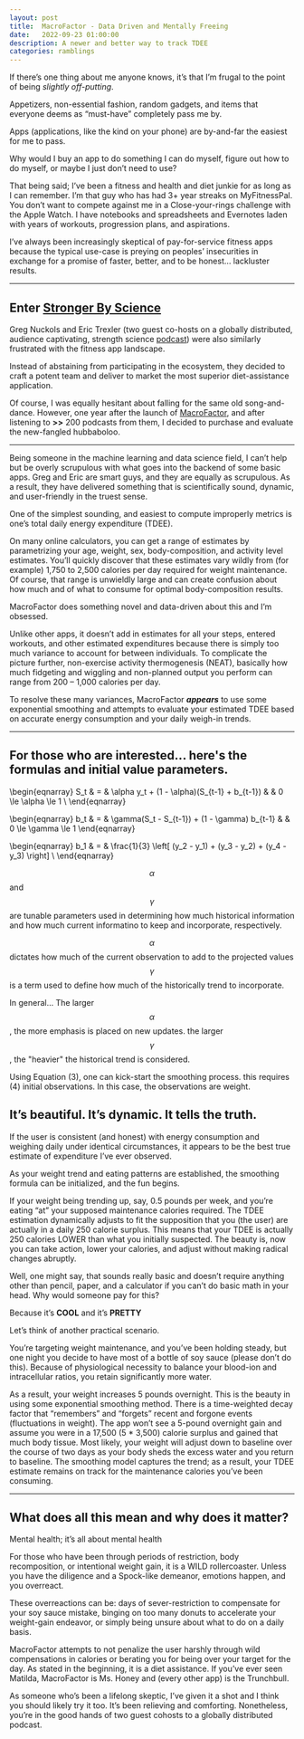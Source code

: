 ```yaml
---
layout: post
title:  MacroFactor - Data Driven and Mentally Freeing
date:   2022-09-23 01:00:00
description: A newer and better way to track TDEE
categories: ramblings
---
```


If there’s one thing about me anyone knows, it’s that I’m frugal to the point of being __slightly_ off-putting_.

Appetizers, non-essential fashion, random gadgets, and items that everyone deems as “must-have” completely pass me by.

Apps (applications, like the kind on your phone) are by-and-far the easiest for me to pass. 

Why would I buy an app to do something I can do myself, figure out how to do myself, or maybe I just don’t need to use?

That being said; I’ve been a fitness and health and diet junkie for as long as I can remember.
I’m that guy who has had 3+ year streaks on MyFitnessPal. You don’t want to compete against me in a Close-your-rings challenge with the Apple Watch. I have notebooks and spreadsheets and Evernotes laden with years of workouts, progression plans, and aspirations.

I’ve always been increasingly skeptical of pay-for-service fitness apps because the typical use-case is preying on peoples’ insecurities in exchange for a promise of faster, better, and to be honest… lackluster results.

---
Enter [Stronger By Science](https://www.strongerbyscience.com/)
-

Greg Nuckols and Eric Trexler (two guest co-hosts on a globally distributed, audience captivating, strength science [podcast](https://www.strongerbyscience.com/podcast/)) were also similarly frustrated with the fitness app landscape. 

Instead of abstaining from participating in the ecosystem, they decided to craft a potent team and deliver to market the most superior diet-assistance application.

Of course, I was equally hesitant about falling for the same old song-and-dance. However, one year after the launch of [MacroFactor](https://www.strongerbyscience.com/macrofactor/), and after listening to **>>** 200 podcasts from them, I decided to purchase and evaluate the new-fangled hubbaboloo.

---

Being someone in the machine learning and data science field, I can’t help but be overly scrupulous with what goes into the backend of some basic apps. Greg and Eric are smart guys, and they are equally as scrupulous. As a result, they have delivered something that is scientifically sound, dynamic, and user-friendly in the truest sense. 

One of the simplest sounding, and easiest to compute improperly metrics is one’s total daily energy expenditure (TDEE). 

On many online calculators, you can get a range of estimates by parametrizing your age, weight, sex, body-composition, and activity level estimates. You’ll quickly discover that these estimates vary wildly from (for example) 1,750 to 2,500 calories per day required for weight maintenance. Of course, that range is unwieldly large and can create confusion about how much and of what to consume for optimal body-composition results.

MacroFactor does something novel and data-driven about this and I’m obsessed.

Unlike other apps, it doesn’t add in estimates for all your steps, entered workouts, and other estimated expenditures because there is simply too much variance to account for between individuals. To complicate the picture further, non-exercise activity thermogenesis (NEAT), basically how much fidgeting and wiggling and non-planned output you perform can range from 200 – 1,000 calories per day.

To resolve these many variances, MacroFactor **_appears_** to use some exponential smoothing and attempts to evaluate your estimated TDEE based on accurate energy consumption and your daily weigh-in trends.

---
For those who are interested... here's the formulas and initial value parameters.
-


\begin{eqnarray}
S_t & = & \alpha y_t + (1 - \alpha)(S_{t-1} + b_{t-1}) & & 0 \le \alpha \le 1 \\
\end{eqnarray}

\begin{eqnarray}
b_t & = & \gamma(S_t - S_{t-1}) + (1 - \gamma) b_{t-1} & & 0 \le \gamma \le 1 
\end{eqnarray}

\begin{eqnarray}
b_1 & = & \frac{1}{3} \left[ (y_2 - y_1) + (y_3 - y_2) + (y_4 - y_3) \right] \\
\end{eqnarray}

$$\alpha$$ and $$ \gamma $$ are tunable parameters used in determining how much historical information 
and how much current informatino to keep and incorporate, respectively.

$$\alpha$$ dictates how much of the current observation to add to the projected values
$$\gamma$$ is a term used to define how much of the historically trend to incorporate.

In general... The larger $$\alpha$$, the more emphasis is placed on new updates. the larger $$\gamma$$, the "heavier" the historical trend is considered.

Using Equation (3), one can kick-start the smoothing process. this requires (4) initial observations. In this case, the observations are weight.


It’s beautiful. It’s dynamic. It tells the truth.
-

If the user is consistent (and honest) with energy consumption and weighing daily under identical circumstances, it appears to be the best true estimate of expenditure I’ve ever observed.

As your weight trend and eating patterns are established, the smoothing formula can be initialized, and the fun begins.

If your weight being trending up, say, 0.5 pounds per week, and you’re eating “at” your supposed maintenance calories required. The TDEE estimation dynamically adjusts to fit the supposition that you (the user) are actually in a daily 250 calorie surplus. This means that your TDEE is actually 250 calories LOWER than what you initially suspected. The beauty is, now you can take action, lower your calories, and adjust without making radical changes abruptly.

Well, one might say, that sounds really basic and doesn’t require anything other than pencil, paper, and a calculator if you can’t do basic math in your head. Why would someone pay for this?

Because it’s **COOL** and it’s **PRETTY**

Let’s think of another practical scenario.

You’re targeting weight maintenance, and you’ve been holding steady, but one night you decide to have most of a bottle of soy sauce (please don’t do this). Because of physiological necessity to balance your blood-ion and intracellular ratios, you retain significantly more water. 

As a result, your weight increases 5 pounds overnight.
This is the beauty in using some exponential smoothing method. There is a time-weighted decay factor that “remembers” and “forgets” recent and forgone events (fluctuations in weight). The app won’t see a 5-pound overnight gain and assume you were in a 17,500 (5 * 3,500) calorie surplus and gained that much body tissue. Most likely, your weight will adjust down to baseline over the course of two days as your body sheds the excess water and you return to baseline. The smoothing model captures the trend; as a result, your TDEE estimate remains on track for the maintenance calories you’ve been consuming.

---
What does all this mean and why does it matter?
-

Mental health; it’s all about mental health

For those who have been through periods of restriction, body recomposition, or intentional weight gain, it is a WILD rollercoaster. Unless you have the diligence and a Spock-like demeanor, emotions happen, and you overreact.

These overreactions can be: days of sever-restriction to compensate for your soy sauce mistake, binging on too many donuts to accelerate your weight-gain endeavor, or simply being unsure about what to do on a daily basis.

MacroFactor attempts to not penalize the user harshly through wild compensations in calories or berating you for being over your target for the day. As stated in the beginning, it is a diet assistance. If you’ve ever seen Matilda, MacroFactor is Ms. Honey and (every other app) is the Trunchbull. 

As someone who’s been a lifelong skeptic, I’ve given it a shot and I think you should likely try it too. It’s been relieving and comforting. Nonetheless, you’re in the good hands of two guest cohosts to a globally distributed podcast.

